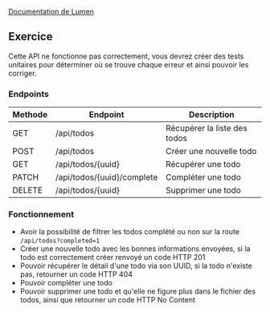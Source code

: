 [Documentation de Lumen](https://lumen.laravel.com/docs/10.x/installation)

## Exercice

Cette API ne fonctionne pas correctement, vous devrez créer des tests unitaires pour déterminer où se trouve chaque
erreur et ainsi pouvoir les corriger.

### Endpoints

| Methode | Endpoint                   | Description                  |
|---------|----------------------------|------------------------------|
| GET     | /api/todos                 | Récupérer la liste des todos |
| POST    | /api/todos                 | Créer une nouvelle todo      |
| GET     | /api/todos/{uuid}          | Récupérer une todo           |
| PATCH   | /api/todos/{uuid}/complete | Compléter une todo           |
| DELETE  | /api/todos/{uuid}          | Supprimer une todo           |

### Fonctionnement

- Avoir la possibilité de filtrer les todos complété ou non sur la route `/api/todos?completed=1`
- Créer une nouvelle todo avec les bonnes informations envoyées, si la todo est correctement créer renvoyé un code HTTP
  201
- Pouvoir récupérer le détail d'une todo via son UUID, si la todo n'existe pas, retourner un code HTTP 404
- Pouvoir compléter une todo
- Pouvoir supprimer une todo et qu'elle ne figure plus dans le fichier des todos, ainsi que retourner un code HTTP No Content
